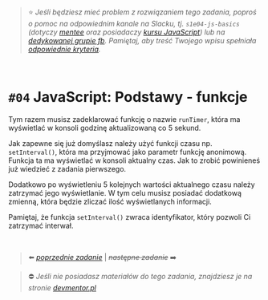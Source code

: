 > :star: *Jeśli będziesz mieć problem z rozwiązaniem tego zadania, poproś o pomoc na odpowiednim kanale na Slacku, tj. `s1e04-js-basics` (dotyczy [mentee](https://devmentor.pl/mentoring-javascript/) oraz posiadaczy [kursu JavaScript](https://devmentor.pl/p/javascript-for-beginners/)) lub na [dedykowanej grupie fb](https://www.facebook.com/groups/155234921740033). Pamiętaj, aby treść Twojego wpisu spełniała [odpowiednie kryteria](https://devmentor.pl/jak-prosic-o-pomoc/).*

&nbsp;

# `#04` JavaScript: Podstawy - funkcje

Tym razem musisz zadeklarować funkcję o nazwie `runTimer`, która ma wyświetlać w konsoli godzinę aktualizowaną co 5 sekund.

Jak zapewne się już domyślasz należy użyć funkcji czasu np. `setInterval()`, która ma przyjmować jako parametr funkcję anonimową. Funkcja ta ma wyświetlać w konsoli aktualny czas. Jak to zrobić powinieneś już wiedzieć z zadania pierwszego.

Dodatkowo po wyświetleniu 5 kolejnych wartości aktualnego czasu należy zatrzymać jego wyświetlanie. W tym celu musisz posiadać dodatkową zmienną, która będzie zliczać ilość wyświetlanych informacji. 

Pamiętaj, że funkcja `setInterval()` zwraca identyfikator, który pozwoli Ci zatrzymać interwał.

&nbsp;

> :arrow_left: [*poprzednie zadanie*](./../03) | ~~*następne zadanie*~~ :arrow_right:

> :no_entry: *Jeśli nie posiadasz materiałów do tego zadania, znajdziesz je na stronie [devmentor.pl](https://devmentor.pl/p/js-basics/)*
